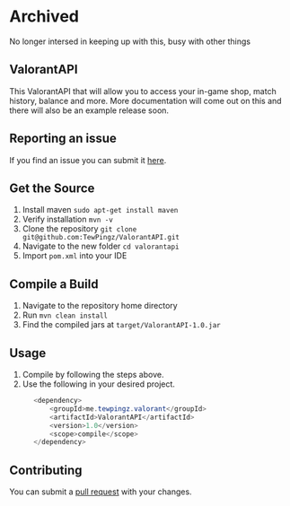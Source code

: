 # Archived
No longer intersed in keeping up with this, busy with other things

## ValorantAPI

This ValorantAPI that will allow you to access your in-game shop, match history, balance and more. 
More documentation will come out on this and there will also be an example release soon.
## Reporting an issue

If you find an issue you can submit it [here](https://github.com/TewPingz/ValorantAPI/issues).

## Get the Source

1. Install maven `sudo apt-get install maven`
2. Verify installation `mvn -v`
3. Clone the repository `git clone git@github.com:TewPingz/ValorantAPI.git`
4. Navigate to the new folder `cd valorantapi`
5. Import `pom.xml` into your IDE

## Compile a Build

1. Navigate to the repository home directory
2. Run `mvn clean install`
3. Find the compiled jars at `target/ValorantAPI-1.0.jar`

## Usage

1. Compile by following the steps above.
2. Use the following in your desired project.
  ```java     
        <dependency>
            <groupId>me.tewpingz.valorant</groupId>
            <artifactId>ValorantAPI</artifactId>
            <version>1.0</version>
            <scope>compile</scope>
        </dependency>
   ```

## Contributing

You can submit a [pull request](https://github.com/TewPingz/ValorantAPI/pulls) with your changes.
